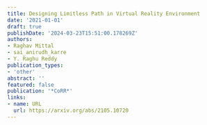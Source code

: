 ```yaml
---
title: Designing Limitless Path in Virtual Reality Environment
date: '2021-01-01'
draft: true
publishDate: '2024-03-23T15:51:00.178269Z'
authors:
- Raghav Mittal
- sai_anirudh_karre
- Y. Raghu Reddy
publication_types:
- 'other'
abstract: ''
featured: false
publication: '*CoRR*'
links:
- name: URL
  url: https://arxiv.org/abs/2105.10720
---
```


